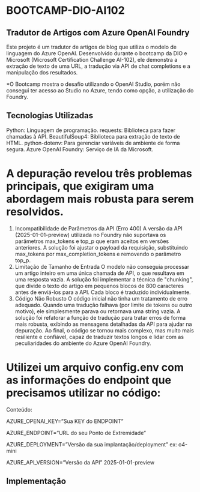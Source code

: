 # BOOTCAMP-DIO-AI102

## Tradutor de Artigos com Azure OpenAI Foundry
Este projeto é um tradutor de artigos de blog que utiliza o modelo de linguagem do Azure OpenAI. Desenvolvido durante o bootcamp da DIO e Microsoft (Microsoft Certification Challenge AI-102), ele demonstra a extração de texto de uma URL, a tradução via API de chat completions e a manipulação dos resultados.

*O Bootcamp mostra o desafio utilizando o OpenAI Studio, porém não consegui ter acesso ao Studio no Azure, tendo como opção, a utilização do Foundry.

## Tecnologias Utilizadas
Python: Linguagem de programação.
requests: Biblioteca para fazer chamadas à API.
BeautifulSoup4: Biblioteca para extração de texto de HTML.
python-dotenv: Para gerenciar variáveis de ambiente de forma segura.
Azure OpenAI Foundry: Serviço de IA da Microsoft.

# A depuração revelou três problemas principais, que exigiram uma abordagem mais robusta para serem resolvidos.
1.	Incompatibilidade de Parâmetros da API (Erro 400) A versão da API (2025-01-01-preview) utilizada no Foundry não suportava os parâmetros max_tokens e top_p que eram aceitos em versões anteriores. A solução foi ajustar o payload da requisição, substituindo max_tokens por max_completion_tokens e removendo o parâmetro top_p.
2.	Limitação de Tamanho de Entrada O modelo não conseguia processar um artigo inteiro em uma única chamada de API, o que resultava em uma resposta vazia. A solução foi implementar a técnica de "chunking", que divide o texto do artigo em pequenos blocos de 800 caracteres antes de enviá-los para a API. Cada bloco é traduzido individualmente.
3.	Código Não Robusto O código inicial não tinha um tratamento de erro adequado. Quando uma tradução falhava (por limite de tokens ou outro motivo), ele simplesmente parava ou retornava uma string vazia. A solução foi refatorar a função de tradução para tratar erros de forma mais robusta, exibindo as mensagens detalhadas da API para ajudar na depuração.
Ao final, o código se tornou mais complexo, mas muito mais resiliente e confiável, capaz de traduzir textos longos e lidar com as peculiaridades do ambiente do Azure OpenAI Foundry.

# Utilizei um arquivo config.env com as informações do endpoint que precisamos utilizar no código:
Conteúdo:

AZURE_OPENAI_KEY=”Sua KEY do ENDPOINT”

AZURE_ENDPOINT=”URL do seu Ponto de Extremidade”

AZURE_DEPLOYMENT=”Versão da sua implantação/deployment” ex: o4-mini

AZURE_API_VERSION=”Versão da API” 2025-01-01-preview

## Implementação

